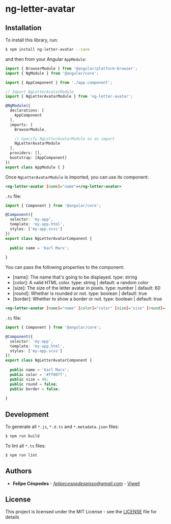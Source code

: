# ng-letter-avatar

## Installation

To install this library, run:

```bash
$ npm install ng-letter-avatar --save
```

and then from your Angular `AppModule`:

```typescript
import { BrowserModule } from '@angular/platform-browser';
import { NgModule } from '@angular/core';

import { AppComponent } from './app.component';

// Import NgLetterAvatarModule
import { NgLetterAvatarModule } from 'ng-letter-avatar';

@NgModule({
  declarations: [
    AppComponent
  ],
  imports: [
    BrowserModule,

    // Specify NgLetterAvatarModule as an import
    NgLetterAvatarModule
  ],
  providers: [],
  bootstrap: [AppComponent]
})
export class AppModule { }
```

Once `NgLetterAvatarModule` is imported, you can use its component:

```xml
<ng-letter-avatar [name]="name"></ng-letter-avatar>
```

`.ts` file:

```typescript
import { Component } from '@angular/core';

@Component({
  selector: 'my-app',
  template: 'my-app.html',
  styles: ['my-app.scss']
})
export class NgLetterAvatarComponent {
  
  public name = 'Karl Marx';
  
}
```

You can pass the following properties to the component:

* [name]: The name that's going to be displayed. type: string
* [color]: A valid HTML color. type: string | default: a random color
* [size]: The size of the letter avatar in pixels. type: number | dafault: 60
* [round]: Whether is rounded or not. type: boolean | default: true
* [border]: Whether to show a border or not. type: boolean | default: true

```xml
<ng-letter-avatar [name]="name" [color]="color" [size]="size" [round]="round" [border]="border"></ng-letter-avatar>
```

`.ts` file:

```typescript
import { Component } from '@angular/core';

@Component({
  selector: 'my-app',
  template: 'my-app.html',
  styles: ['my-app.scss']
})
export class NgLetterAvatarComponent {
  
  public name = 'Karl Marx';
  public color = '#ff00ff';
  public size = 40;
  public round = false;
  public border = false;
  
}
```

## Development

To generate all `*.js`, `*.d.ts` and `*.metadata.json` files:

```bash
$ npm run build
```

To lint all `*.ts` files:

```bash
$ npm run lint
```

## Authors

* **Felipe Céspedes** - *felipecespedespisso@gmail.com* - [Viwell](https://github.com/viwell)

## License

This project is licensed under the MIT License - see the [LICENSE](LICENSE) file for details
